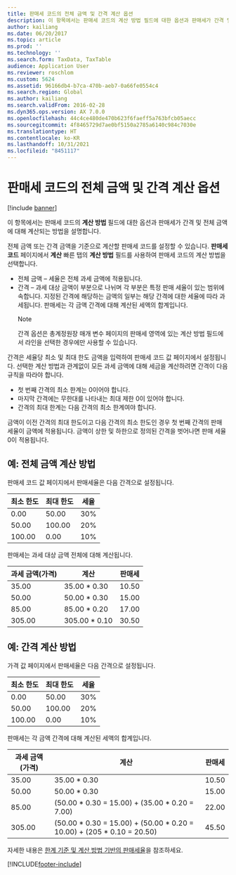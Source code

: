 ```yaml
---
title: 판매세 코드의 전체 금액 및 간격 계산 옵션
description: 이 항목에서는 판매세 코드의 계산 방법 필드에 대한 옵션과 판매세가 간격 및 전체 금액에 대해 계산되는 방법을 설명합니다.
author: kailiang
ms.date: 06/20/2017
ms.topic: article
ms.prod: ''
ms.technology: ''
ms.search.form: TaxData, TaxTable
audience: Application User
ms.reviewer: roschlom
ms.custom: 5624
ms.assetid: 96166db4-b7ca-470b-aeb7-0a66fe0554c4
ms.search.region: Global
ms.author: kailiang
ms.search.validFrom: 2016-02-28
ms.dyn365.ops.version: AX 7.0.0
ms.openlocfilehash: 44c4ce480de470b623f6faeff5a763bfcb05aecc
ms.sourcegitcommit: 4f8465729d7ae0bf5150a2785a6140c984c7030e
ms.translationtype: HT
ms.contentlocale: ko-KR
ms.lasthandoff: 10/31/2021
ms.locfileid: "8451117"
---
```

# <a name="whole-amount-and-interval-calculation-options-for-sales-tax-codes"></a>판매세 코드의 전체 금액 및 간격 계산 옵션

[!include [banner](../includes/banner.md)]

이 항목에서는 판매세 코드의 **계산 방법** 필드에 대한 옵션과 판매세가 간격 및 전체 금액에 대해 계산되는 방법을 설명합니다.

전체 금액 또는 간격 금액을 기준으로 계산할 판매세 코드를 설정할 수 있습니다. **판매세 코드** 페이지에서 **계산** 빠른 탭의 **계산 방법** 필드를 사용하여 판매세 코드의 계산 방법을 선택합니다.
- 전체 금액 – 세율은 전체 과세 금액에 적용됩니다.
- 간격 – 과세 대상 금액이 부분으로 나뉘며 각 부분은 특정 판매 세율이 있는 범위에 속합니다. 지정된 간격에 해당하는 금액의 일부는 해당 간격에 대한 세율에 따라 과세됩니다. 판매세는 각 금액 간격에 대해 계산된 세액의 합계입니다.
  > [!NOTE]                                                                                                                              
  > 간격 옵션은 총계정원장 매개 변수 페이지의 판매세 영역에 있는 계산 방법 필드에서 라인을 선택한 경우에만 사용할 수 있습니다. 

간격은 세율당 최소 및 최대 한도 금액을 입력하여 판매세 코드 값 페이지에서 설정됩니다. 선택한 계산 방법과 관계없이 모든 과세 금액에 대해 세금을 계산하려면 간격이 다음 규칙을 따라야 합니다.
-   첫 번째 간격의 최소 한계는 0이어야 합니다.
-   마지막 간격에는 무한대를 나타내는 최대 제한 0이 있어야 합니다.
-   간격의 최대 한계는 다음 간격의 최소 한계여야 합니다.

금액이 이전 간격의 최대 한도이고 다음 간격의 최소 한도인 경우 첫 번째 간격의 판매 세율이 금액에 적용됩니다. 금액이 상한 및 하한으로 정의된 간격을 벗어나면 판매 세율 0이 적용됩니다.

## <a name="example-whole-amount-method-of-calculation"></a>예: 전체 금액 계산 방법
판매세 코드 값 페이지에서 판매세율은 다음 간격으로 설정됩니다.

| 최소 한도     | 최대 한도     | 세율     |
|-------------------|-------------------|--------------|
| 0.00              | 50.00             | 30%          |
| 50.00             | 100.00            | 20%          |
| 100.00            | 0.00              | 10%          |

판매세는 과세 대상 금액 전체에 대해 계산됩니다.

| 과세 금액(가격) | 계산    | 판매세 |
|------------------------|----------------|-----------|
| 35.00                  | 35.00 \* 0.30  | 10.50     |
| 50.00                  | 50.00 \* 0.30  | 15.00     |
| 85.00                  | 85.00 \* 0.20  | 17.00     |
| 305.00                 | 305.00 \* 0.10 | 30.50     |

## <a name="example-interval-method-of-calculation"></a>예: 간격 계산 방법
가격 값 페이지에서 판매세율은 다음 간격으로 설정됩니다.

| 최소 한도     | 최대 한도     | 세율     |
|-------------------|-------------------|--------------|
| 0.00              | 50.00             | 30%          |
| 50.00             | 100.00            | 20%          |
| 100.00            | 0.00              | 10%          |

판매세는 각 금액 간격에 대해 계산된 세액의 합계입니다.

| 과세 금액(가격) | 계산                                                               | 판매세 |
|------------------------|---------------------------------------------------------------------------|-----------|
| 35.00                  | 35.00 \* 0.30                                                             | 10.50     |
| 50.00                  | 50.00 \* 0.30                                                             | 15.00     |
| 85.00                  | (50.00 \* 0.30 = 15.00) + (35.00 \* 0.20 = 7.00)                          | 22.00     |
| 305.00                 | (50.00 \* 0.30 = 15.00) + (50.00 \* 0.20 = 10.00) + (205 \* 0.10 = 20.50) | 45.50     |



자세한 내용은 [한계 기준 및 계산 방법 기반의 판매세율](marginal-base-field.md)을 참조하세요.







[!INCLUDE[footer-include](../../includes/footer-banner.md)]
